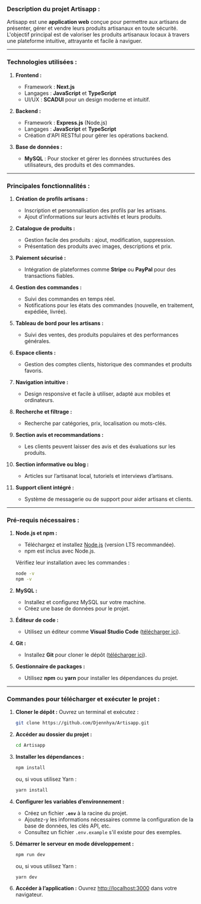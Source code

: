 ### **Description du projet Artisapp :**

Artisapp est une **application web** conçue pour permettre aux artisans de présenter, gérer et vendre leurs produits artisanaux en toute sécurité. L'objectif principal est de valoriser les produits artisanaux locaux à travers une plateforme intuitive, attrayante et facile à naviguer.

---

### **Technologies utilisées :**

1. **Frontend :**
   - Framework : **Next.js**
   - Langages : **JavaScript** et **TypeScript**
   - UI/UX : **SCADUI** pour un design moderne et intuitif.

2. **Backend :**
   - Framework : **Express.js** (Node.js)
   - Langages : **JavaScript** et **TypeScript**
   - Création d'API RESTful pour gérer les opérations backend.

3. **Base de données :**
   - **MySQL** : Pour stocker et gérer les données structurées des utilisateurs, des produits et des commandes.

---

### **Principales fonctionnalités :**

1. **Création de profils artisans :**
   - Inscription et personnalisation des profils par les artisans.
   - Ajout d'informations sur leurs activités et leurs produits.

2. **Catalogue de produits :**
   - Gestion facile des produits : ajout, modification, suppression.
   - Présentation des produits avec images, descriptions et prix.

3. **Paiement sécurisé :**
   - Intégration de plateformes comme **Stripe** ou **PayPal** pour des transactions fiables.

4. **Gestion des commandes :**
   - Suivi des commandes en temps réel.
   - Notifications pour les états des commandes (nouvelle, en traitement, expédiée, livrée).

5. **Tableau de bord pour les artisans :**
   - Suivi des ventes, des produits populaires et des performances générales.

6. **Espace clients :**
   - Gestion des comptes clients, historique des commandes et produits favoris.

7. **Navigation intuitive :**
   - Design responsive et facile à utiliser, adapté aux mobiles et ordinateurs.

8. **Recherche et filtrage :**
   - Recherche par catégories, prix, localisation ou mots-clés.

9. **Section avis et recommandations :**
   - Les clients peuvent laisser des avis et des évaluations sur les produits.

10. **Section informative ou blog :**
    - Articles sur l’artisanat local, tutoriels et interviews d’artisans.

11. **Support client intégré :**
    - Système de messagerie ou de support pour aider artisans et clients.

---

### **Pré-requis nécessaires :**

1. **Node.js et npm :**
   - Téléchargez et installez [Node.js](https://nodejs.org/) (version LTS recommandée).
   - npm est inclus avec Node.js.

   Vérifiez leur installation avec les commandes :

   ```bash
   node -v
   npm -v
   ```

2. **MySQL :**
   - Installez et configurez MySQL sur votre machine.
   - Créez une base de données pour le projet.

3. **Éditeur de code :**
   - Utilisez un éditeur comme **Visual Studio Code** ([télécharger ici](https://code.visualstudio.com/)).

4. **Git :**
   - Installez **Git** pour cloner le dépôt ([télécharger ici](https://git-scm.com/)).

5. **Gestionnaire de packages :**
   - Utilisez **npm** ou **yarn** pour installer les dépendances du projet.

---

### **Commandes pour télécharger et exécuter le projet :**

1. **Cloner le dépôt :**
   Ouvrez un terminal et exécutez :

   ```bash
   git clone https://github.com/Djennhya/Artisapp.git
   ```

2. **Accéder au dossier du projet :**

   ```bash
   cd Artisapp
   ```

3. **Installer les dépendances :**

   ```bash
   npm install
   ```

   ou, si vous utilisez Yarn :

   ```bash
   yarn install
   ```

4. **Configurer les variables d’environnement :**
   - Créez un fichier **`.env`** à la racine du projet.
   - Ajoutez-y les informations nécessaires comme la configuration de la base de données, les clés API, etc.
   - Consultez un fichier `.env.example` s'il existe pour des exemples.

5. **Démarrer le serveur en mode développement :**

   ```bash
   npm run dev
   ```

   ou, si vous utilisez Yarn :

   ```bash
   yarn dev
   ```

6. **Accéder à l’application :**
   Ouvrez [http://localhost:3000](http://localhost:3000) dans votre navigateur.
